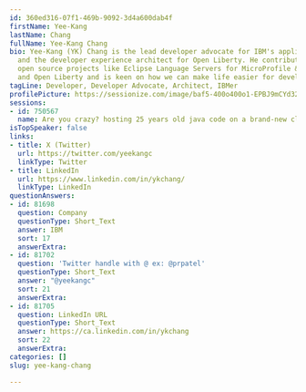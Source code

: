 ```yaml
---
id: 360ed316-07f1-469b-9092-3d4a600dab4f
firstName: Yee-Kang
lastName: Chang
fullName: Yee-Kang Chang
bio: Yee-Kang (YK) Chang is the lead developer advocate for IBM's application platform
  and the developer experience architect for Open Liberty. He contributes to various
  open source projects like Eclipse Language Servers for MicroProfile & Jakarta EE
  and Open Liberty and is keen on how we can make life easier for developers.
tagLine: Developer, Developer Advocate, Architect, IBMer
profilePicture: https://sessionize.com/image/baf5-400o400o1-EPBJ9mCYd32XQQdYdhg7ai.png
sessions:
- id: 750567
  name: Are you crazy? hosting 25 years old java code on a brand-new cloud?
isTopSpeaker: false
links:
- title: X (Twitter)
  url: https://twitter.com/yeekangc
  linkType: Twitter
- title: LinkedIn
  url: https://www.linkedin.com/in/ykchang/
  linkType: LinkedIn
questionAnswers:
- id: 81698
  question: Company
  questionType: Short_Text
  answer: IBM
  sort: 17
  answerExtra:
- id: 81702
  question: 'Twitter handle with @ ex: @prpatel'
  questionType: Short_Text
  answer: "@yeekangc"
  sort: 21
  answerExtra:
- id: 81705
  question: LinkedIn URL
  questionType: Short_Text
  answer: https://ca.linkedin.com/in/ykchang
  sort: 22
  answerExtra:
categories: []
slug: yee-kang-chang

---
```


